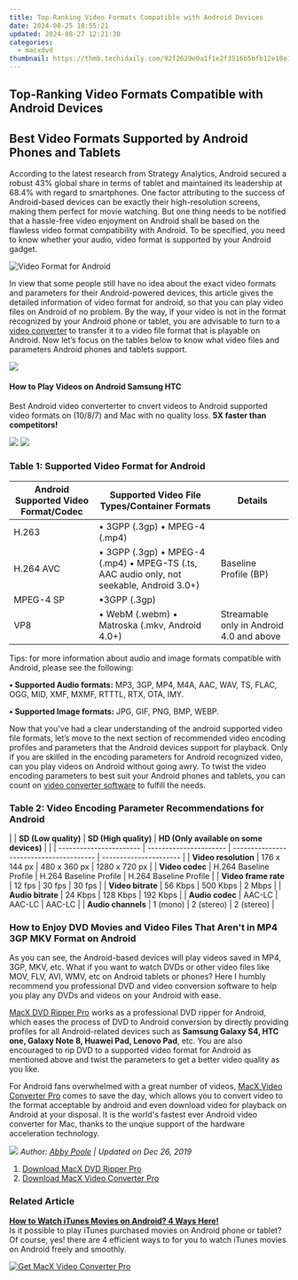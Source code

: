 ```yaml
---
title: Top-Ranking Video Formats Compatible with Android Devices
date: 2024-08-25 18:55:21
updated: 2024-08-27 12:21:30
categories:
  - macxdvd
thumbnail: https://thmb.techidaily.com/92f2629e0a1f1e2f3516b5bfb12e18e1391be680411487e21618499fabf10e50.jpg
---
```


## Top-Ranking Video Formats Compatible with Android Devices

## Best Video Formats Supported by Android Phones and Tablets

According to the latest research from Strategy Analytics, Android secured a robust 43% global share in terms of tablet and maintained its leadership at 68.4% with regard to smartphones. One factor attributing to the success of Android-based devices can be exactly their high-resolution screens, making them perfect for movie watching. But one thing needs to be notified that a hassle-free video enjoyment on Android shall be based on the flawless video format compatibility with Android. To be specified, you need to know whether your audio, video format is supported by your Android gadget. 

![Video Format for Android](https://www.macxdvd.com/mac-dvd-video-converter-how-to/article-image/zxh-android-video-format.jpg)

In view that some people still have no idea about the exact video formats and parameters for their Android-powered devices, this article gives the detailed information of video format for android, so that you can play video files on Android of no problem. By the way, if your video is not in the format recognized by your Android phone or tablet, you are advisable to turn to a [video converter](https://tools.techidaily.com/macxdvd/products/) to transfer it to a video file format that is playable on Android. Now let’s focus on the tables below to know what video files and parameters Android phones and tablets support. 

![](https://www.macxdvd.com/mac-dvd-video-converter-how-to/article-image/vc.png)

#### How to Play Videos on Android Samsung HTC

Best Android video converterter to cnvert videos to Android supported video formats on (10/8/7) and Mac with no quality loss. **5X faster than competitors!** 

[![](https://www.macxdvd.com/mac-dvd-video-converter-how-to/article-image/free-downm.png)](https://tools.techidaily.com/macxdvd/products/) [![](https://www.macxdvd.com/mac-dvd-video-converter-how-to/article-image/free-down.png)](https://tools.techidaily.com/macxdvd/products/) 

### Table 1: Supported Video Format for Android 

| **Android Supported Video Format/Codec** | **Supported Video File Types/Container Formats**                                          | **Details**                              |
| ---------------------------------------- | ----------------------------------------------------------------------------------------- | ---------------------------------------- |
| H.263                                    | • 3GPP (.3gp)  • MPEG-4 (.mp4)                                                            |                                          |
| H.264 AVC                                | • 3GPP (.3gp) • MPEG-4 (.mp4) • MPEG-TS (.ts, AAC audio only, not seekable, Android 3.0+) | Baseline Profile (BP)                    |
| MPEG-4 SP                                | •3GPP (.3gp)                                                                              |                                          |
| VP8                                      | • WebM (.webm) • Matroska (.mkv, Android 4.0+)                                            | Streamable only in Android 4.0 and above |

Tips: for more information about audio and image formats compatible with Android, please see the following: 

**• Supported Audio formats:** MP3, 3GP, MP4, M4A, AAC, WAV, TS, FLAC, OGG, MID, XMF, MXMF, RTTTL, RTX, OTA, IMY.

**• Supported Image formats:** JPG, GIF, PNG, BMP, WEBP.

Now that you've had a clear understanding of the android supported video file formats, let’s move to the next section of recommended video encoding profiles and parameters that the Android devices support for playback. Only if you are skilled in the encoding parameters for Android recognized video, can you play videos on Android without going awry. To twist the video encoding parameters to best suit your Android phones and tablets, you can count on [video converter software](https://tools.techidaily.com/macxdvd/products/) to fulfill the needs.

### Table 2: Video Encoding Parameter Recommendations for Android

| |  **SD (Low quality)** | **SD (High quality)**  | **HD (Only available on some devices)** |                        |
| ----------------------- | ---------------------- | --------------------------------------- | ---------------------- |
| **Video resolution**    | 176 x 144 px           | 480 x 360 px                            | 1280 x 720 px          |
| **Video codec**         | H.264 Baseline Profile | H.264 Baseline Profile                  | H.264 Baseline Profile |
| **Video frame rate**    | 12 fps                 | 30 fps                                  | 30 fps                 |
| **Video bitrate**       | 56 Kbps                | 500 Kbps                                | 2 Mbps                 |
| **Audio bitrate**       | 24 Kbps                | 128 Kbps                                | 192 Kbps               |
| **Audio codec**         | AAC-LC                 | AAC-LC                                  | AAC-LC                 |
| **Audio channels**      | 1 (mono)               | 2 (stereo)                              | 2 (stereo)             |

### How to Enjoy DVD Movies and Video Files That Aren't in MP4 3GP MKV Format on Android

As you can see, the Android-based devices will play videos saved in MP4, 3GP, MKV, etc. What if you want to watch DVDs or other video files like MOV, FLV, AVI, WMV, etc on Android tablets or phones? Here I humbly recommend you professional DVD and video conversion software to help you play any DVDs and videos on your Android with ease. 

[MacX DVD Ripper Pro](https://tools.techidaily.com/macxdvd/products/) works as a professional DVD ripper for Android, which eases the process of DVD to Android conversion by directly providing profiles for all Android-related devices such as **Samsung Galaxy S4, HTC one, Galaxy Note 8, Huawei Pad, Lenovo Pad**, etc. You are also encouraged to rip DVD to a supported video format for Android as mentioned above and twist the parameters to get a better video quality as you like. 

For Android fans overwhelmed with a great number of videos, [MacX Video Converter Pro](https://tools.techidaily.com/macxdvd/products/) comes to save the day, which allows you to convert video to the format acceptable by android and even download video for playback on Android at your disposal. It is the world's fastest ever Android video converter for Mac, thanks to the unqiue support of the hardware acceleration technology.

_![](https://www.macxdvd.com/mac-dvd-video-converter-how-to/../image-style/article-seo/icon1.png) Author: [Abby Poole](https://www.linkedin.com/in/abby-poole-6822b0104/) | Updated on Dec 26, 2019_

1. [Download MacX DVD Ripper Pro](https://tools.techidaily.com/macxdvd/products/)
2. [Download MacX Video Converter Pro](https://tools.techidaily.com/macxdvd/products/)

### **Related Article**

**[How to Watch iTunes Movies on Android? 4 Ways Here!](https://tools.techidaily.com/macxdvd/products/)**  
 Is it possible to play iTunes purchased movies on Android phone or tablet? Of course, yes! there are 4 efficient ways to for you to watch iTunes movies on Android freely and smoothly.

[![Get MacX Video Converter Pro](https://www.macxdvd.com/mac-dvd-video-converter-how-to/../adv/mvcp-banner-r.jpg)](https://tools.techidaily.com/macxdvd/products/)

<ins class="adsbygoogle"
     style="display:block"
     data-ad-format="autorelaxed"
     data-ad-client="ca-pub-7571918770474297"
     data-ad-slot="1223367746"></ins>



<ins class="adsbygoogle"
     style="display:block"
     data-ad-client="ca-pub-7571918770474297"
     data-ad-slot="8358498916"
     data-ad-format="auto"
     data-full-width-responsive="true"></ins>
